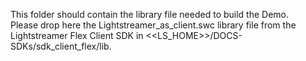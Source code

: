 This folder should contain the library file needed to build the Demo.<br>
Please drop here the Lightstreamer_as_client.swc library file from the Lightstreamer Flex Client SDK in <<LS_HOME>>/DOCS-SDKs/sdk_client_flex/lib.